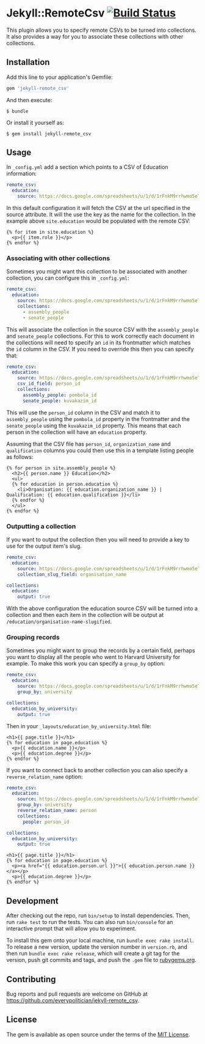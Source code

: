 # Jekyll::RemoteCsv [![Build Status](https://travis-ci.org/everypolitician/jekyll-remote_csv.svg?branch=master)](https://travis-ci.org/everypolitician/jekyll-remote_csv)

This plugin allows you to specify remote CSVs to be turned into collections. It also provides a way for you to associate these collections with other collections.

## Installation

Add this line to your application's Gemfile:

```ruby
gem 'jekyll-remote_csv'
```

And then execute:

    $ bundle

Or install it yourself as:

    $ gem install jekyll-remote_csv

## Usage

In `_config.yml` add a section which points to a CSV of Education information:

```yaml
remote_csv:
  education:
    source: https://docs.google.com/spreadsheets/u/1/d/1rFnkM9rrhwmo5eTwhEPordgucf-iNACnzc6E78elkaM/export?format=csv
```

In this default configuration it will fetch the CSV at the url specified in the source attribute. It will the use the key as the name for the collection. In the example above `site.education` would be populated with the remote CSV:

```liquid
{% for item in site.education %}
  <p>{{ item.role }}</p>
{% endfor %}
```

### Associating with other collections

Sometimes you might want this collection to be associated with another collection, you can configure this in `_config.yml`:

```yaml
remote_csv:
  education:
    source: https://docs.google.com/spreadsheets/u/1/d/1rFnkM9rrhwmo5eTwhEPordgucf-iNACnzc6E78elkaM/export?format=csv
    collections:
      - assembly_people
      - senate_people
```

This will associate the collection in the source CSV with the `assembly_people` and `senate_people` collections. For this to work correctly each document in the collections will need to specify an `id` in its frontmatter which matches the `id` column in the CSV. If you need to override this then you can specify that:

```yaml
remote_csv:
  education:
    source: https://docs.google.com/spreadsheets/u/1/d/1rFnkM9rrhwmo5eTwhEPordgucf-iNACnzc6E78elkaM/export?format=csv
    csv_id_field: person_id
    collections:
      assembly_people: pombola_id
      senate_people: kuvakazim_id
```

This will use the `person_id` column in the CSV and match it to `assembly_people` using the `pombola_id` property in the frontmatter and the `senate_people` using the `kuvakazim_id` property. This means that each person in the collection will have an `education` property.

Assuming that the CSV file has `person_id`, `organization_name` and `qualification` columns you could then use this in a template listing people as follows:

```liquid
{% for person in site.assembly_people %}
  <h2>{{ person.name }} Education</h2>
  <ul>
  {% for education in person.education %}
    <li>Organisation: {{ education.organization_name }} | Qualification: {{ education.qualification }}</li>
  {% endfor %}
  </ul>
{% endfor %}
```

### Outputting a collection

If you want to output the collection then you will need to provide a key to use for the output item's slug.

```yaml
remote_csv:
  education:
    source: https://docs.google.com/spreadsheets/u/1/d/1rFnkM9rrhwmo5eTwhEPordgucf-iNACnzc6E78elkaM/export?format=csv
    collection_slug_field: organisation_name

collections:
  education:
    output: true
```

With the above configuration the education source CSV will be turned into a collection and then each item in the collection will be output at `/education/organisation-name-slugified`.

### Grouping records

Sometimes you might want to group the records by a certain field, perhaps you want to display all the people who went to Harvard University for example. To make this work you can specify a `group_by` option:

```yaml
remote_csv:
  education:
    source: https://docs.google.com/spreadsheets/u/1/d/1rFnkM9rrhwmo5eTwhEPordgucf-iNACnzc6E78elkaM/export?format=csv
    group_by: university

collections:
  education_by_university:
    output: true
```

Then in your `_layouts/education_by_university.html` file:

```liquid
<h1>{{ page.title }}</h1>
{% for education in page.education %}
  <p>{{ education.name }}</p>
  <p>{{ education.degree }}</p>
{% endfor %}
```

If you want to connect back to another collection you can also specify a `reverse_relation_name` option:

```yaml
remote_csv:
  education:
    source: https://docs.google.com/spreadsheets/u/1/d/1rFnkM9rrhwmo5eTwhEPordgucf-iNACnzc6E78elkaM/export?format=csv
    group_by: university
    reverse_relation_name: person
    collections:
      people: person_id

collections:
  education_by_university:
    output: true
```

```liquid
<h1>{{ page.title }}</h1>
{% for education in page.education %}
  <p><a href="{{ education.person.url }}">{{ education.person.name }}</a></p>
  <p>{{ education.degree }}</p>
{% endfor %}
```

## Development

After checking out the repo, run `bin/setup` to install dependencies. Then, run `rake test` to run the tests. You can also run `bin/console` for an interactive prompt that will allow you to experiment.

To install this gem onto your local machine, run `bundle exec rake install`. To release a new version, update the version number in `version.rb`, and then run `bundle exec rake release`, which will create a git tag for the version, push git commits and tags, and push the `.gem` file to [rubygems.org](https://rubygems.org).

## Contributing

Bug reports and pull requests are welcome on GitHub at https://github.com/everypolitician/jekyll-remote_csv.


## License

The gem is available as open source under the terms of the [MIT License](http://opensource.org/licenses/MIT).
